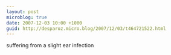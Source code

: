```yaml
---
layout: post
microblog: true
date: 2007-12-03 10:00 +1000
guid: http://desparoz.micro.blog/2007/12/03/t464721522.html
---
```

suffering from a slight ear infection
